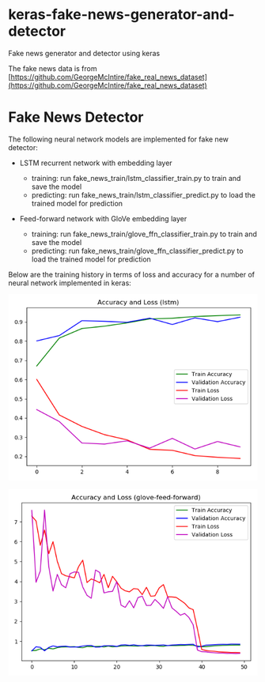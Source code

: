 # keras-fake-news-generator-and-detector

Fake news generator and detector using keras

The fake news data is from [https://github.com/GeorgeMcIntire/fake_real_news_dataset](https://github.com/GeorgeMcIntire/fake_real_news_dataset)

# Fake News Detector

The following neural network models are implemented for fake new detector:

* LSTM recurrent network with embedding layer
    * training: run fake_news_train/lstm_classifier_train.py to train and save the model
    * predicting: run fake_news_train/lstm_classifier_predict.py to load the trained model for prediction
 
* Feed-forward network with GloVe embedding layer
    * training: run fake_news_train/glove_ffn_classifier_train.py to train and save the model
    * predicting: run fake_news_train/glove_ffn_classifier_predict.py to load the trained model for prediction
    
Below are the training history in terms of loss and accuracy for a number of neural network implemented in keras:

![lstm-history.png](/fake_news/fake_news_train/reports/lstm-history.png)

![glove-feed-forward-history.png](/fake_news/fake_news_train/reports/glove-feed-forward-history.png)
